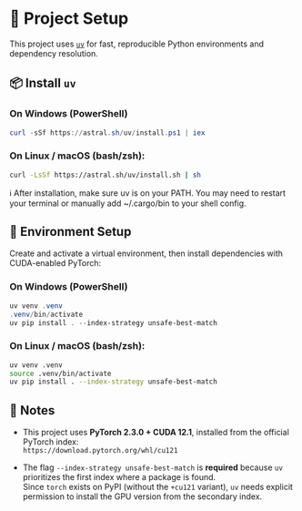 # 🚀 Project Setup

This project uses [`uv`](https://github.com/astral-sh/uv) for fast, reproducible Python environments and dependency resolution.

## 📦 Install `uv`

### On **Windows** (PowerShell)
```powershell
curl -sSf https://astral.sh/uv/install.ps1 | iex
```

### On Linux / macOS (bash/zsh):
```bash
curl -LsSf https://astral.sh/uv/install.sh | sh
```
ℹ️ After installation, make sure uv is on your PATH. You may need to restart your terminal or manually add ~/.cargo/bin to your shell config.

## 🔧 Environment Setup
Create and activate a virtual environment, then install dependencies with CUDA-enabled PyTorch:

### On **Windows** (PowerShell)
```powershell
uv venv .venv
.venv/bin/activate
uv pip install . --index-strategy unsafe-best-match
```

### On Linux / macOS (bash/zsh):
```bash
uv venv .venv
source .venv/bin/activate
uv pip install . --index-strategy unsafe-best-match
```

## 📌 Notes

- This project uses **PyTorch 2.3.0 + CUDA 12.1**, installed from the official PyTorch index:  
  `https://download.pytorch.org/whl/cu121`

- The flag `--index-strategy unsafe-best-match` is **required** because `uv` prioritizes the first index where a package is found.  
  Since `torch` exists on PyPI (without the `+cu121` variant), `uv` needs explicit permission to install the GPU version from the secondary index.

